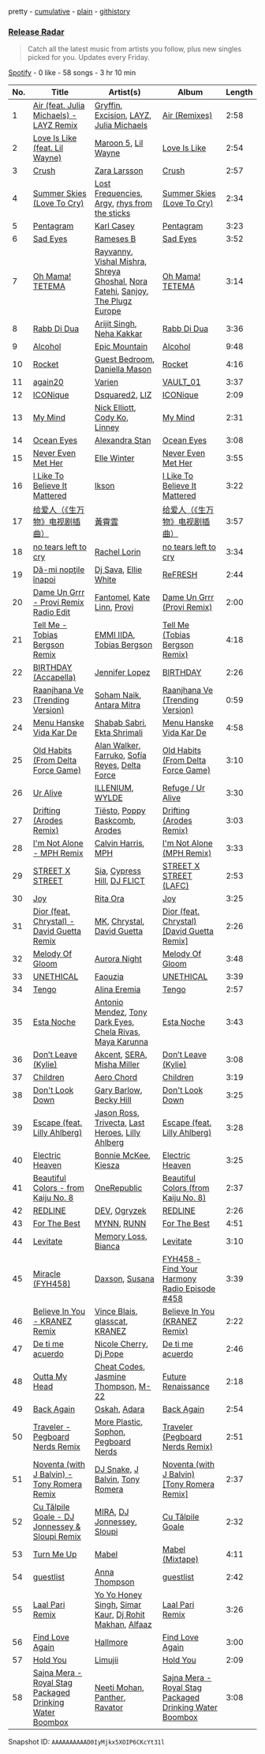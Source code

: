 pretty - [cumulative](/playlists/cumulative/37i9dQZEVXbvJfTkO3GeW5.md) - [plain](/playlists/plain/37i9dQZEVXbvJfTkO3GeW5) - [githistory](https://github.githistory.xyz/mdn522/spotify-playlist-archive/blob/main/playlists/plain/37i9dQZEVXbvJfTkO3GeW5)

### [Release Radar](https://open.spotify.com/playlist/37i9dQZEVXbvJfTkO3GeW5)

> Catch all the latest music from artists you follow, plus new singles picked for you\. Updates every Friday.

[Spotify](https://open.spotify.com/user/spotify) - 0 like - 58 songs - 3 hr 10 min

| No. | Title | Artist(s) | Album | Length |
|---|---|---|---|---|
| 1 | [Air \(feat\. Julia Michaels\) \- LAYZ Remix](https://open.spotify.com/track/2J7Etudo2U6jzOZJTobffh) | [Gryffin](https://open.spotify.com/artist/2ZRQcIgzPCVaT9XKhXZIzh), [Excision](https://open.spotify.com/artist/5FKchcZpQOkqFvXBj1aCvb), [LAYZ](https://open.spotify.com/artist/2ozQcs5XxFaj5fvA02zhwo), [Julia Michaels](https://open.spotify.com/artist/0ZED1XzwlLHW4ZaG4lOT6m) | [Air \(Remixes\)](https://open.spotify.com/album/1zUs78l5kO2iiNQr1qwDSo) | 2:58 |
| 2 | [Love Is Like \(feat\. Lil Wayne\)](https://open.spotify.com/track/46XtsFriNQjGM5enGQViSQ) | [Maroon 5](https://open.spotify.com/artist/04gDigrS5kc9YWfZHwBETP), [Lil Wayne](https://open.spotify.com/artist/55Aa2cqylxrFIXC767Z865) | [Love Is Like](https://open.spotify.com/album/0cMIntDigHjfYqnvgJjd3Q) | 2:54 |
| 3 | [Crush](https://open.spotify.com/track/79bteG47Ms3rUa9TTxhTzF) | [Zara Larsson](https://open.spotify.com/artist/1Xylc3o4UrD53lo9CvFvVg) | [Crush](https://open.spotify.com/album/66uFqZHRtk56y6wyj0EFst) | 2:57 |
| 4 | [Summer Skies \(Love To Cry\)](https://open.spotify.com/track/1z4TAq5AmDi3IkEizIn8Wn) | [Lost Frequencies](https://open.spotify.com/artist/7f5Zgnp2spUuuzKplmRkt7), [Argy](https://open.spotify.com/artist/1NaQOKgddaJipUtmptb7GI), [rhys from the sticks](https://open.spotify.com/artist/4tmqN5uP0Aj50ylHgfwvVa) | [Summer Skies \(Love To Cry\)](https://open.spotify.com/album/48MrowoKpht0sIjkQBeGYo) | 2:34 |
| 5 | [Pentagram](https://open.spotify.com/track/4Z055U4VIbA454JhlXwDwN) | [Karl Casey](https://open.spotify.com/artist/4oGlqi5TaK8r8K50fQhUbe) | [Pentagram](https://open.spotify.com/album/552nIy4egoqTF8ZzMrQSwH) | 3:23 |
| 6 | [Sad Eyes](https://open.spotify.com/track/1xD70CzJMyMD4EAVhbWVtZ) | [Rameses B](https://open.spotify.com/artist/06EfEcjc0vdvI6VNL0soIO) | [Sad Eyes](https://open.spotify.com/album/4r41Zp6OrFLbEKhOxKI3Bd) | 3:52 |
| 7 | [Oh Mama! TETEMA](https://open.spotify.com/track/6LWd4TAkJt6kfHIQatolHP) | [Rayvanny](https://open.spotify.com/artist/7G9dCn1mqomAa0ucJoBm6J), [Vishal Mishra](https://open.spotify.com/artist/5wJ1H6ud777odtZl5gG507), [Shreya Ghoshal](https://open.spotify.com/artist/0oOet2f43PA68X5RxKobEy), [Nora Fatehi](https://open.spotify.com/artist/76jfMJlfNPQsOBblO0ZaEA), [Sanjoy](https://open.spotify.com/artist/6qjhYs5KNSoSU6fNJqDGIo), [The Plugz Europe](https://open.spotify.com/artist/63qgmJRhJ07e8O9ez4IYql) | [Oh Mama! TETEMA](https://open.spotify.com/album/4G9k7MbNWjUNT6Zlr4p6HA) | 3:14 |
| 8 | [Rabb Di Dua](https://open.spotify.com/track/57cx3rQnZ7gvd5Z5YB1XTn) | [Arijit Singh](https://open.spotify.com/artist/4YRxDV8wJFPHPTeXepOstw), [Neha Kakkar](https://open.spotify.com/artist/5f4QpKfy7ptCHwTqspnSJI) | [Rabb Di Dua](https://open.spotify.com/album/11Wh1QW3icDTDutcUUkCnZ) | 3:36 |
| 9 | [Alcohol](https://open.spotify.com/track/1TieJ11xg71Vq2hOudowW9) | [Epic Mountain](https://open.spotify.com/artist/7meq0SFt3BxWzjbt5EVBbT) | [Alcohol](https://open.spotify.com/album/240JGYWKZKduEl1yf10Kt8) | 9:48 |
| 10 | [Rocket](https://open.spotify.com/track/7vZeSI39mhB26zv2SBi9do) | [Guest Bedroom](https://open.spotify.com/artist/0lZMwWZ9Wc2yXIym2wZVd0), [Daniella Mason](https://open.spotify.com/artist/2VJxb44nmZ4ECXBZFV1HBi) | [Rocket](https://open.spotify.com/album/1T5I9jUGRcSfHnM1mWruD7) | 4:16 |
| 11 | [again20](https://open.spotify.com/track/78Qbt4GWAbzsdJn3RGF41T) | [Varien](https://open.spotify.com/artist/2g1JSu9UfRcQQYb3b03Km7) | [VAULT\_01](https://open.spotify.com/album/31zpsPDFk4lcmai9hv8Ix6) | 3:37 |
| 12 | [ICONique](https://open.spotify.com/track/1BUVBh4uhA3WdiqAOmqC2z) | [Dsquared2](https://open.spotify.com/artist/0i7MOFjZKI1kRGzPDS35HY), [LIZ](https://open.spotify.com/artist/6t2Rja6dihuxH6Mrgyynp6) | [ICONique](https://open.spotify.com/album/53pFu1762QDUgGMbrF9ckg) | 2:09 |
| 13 | [My Mind](https://open.spotify.com/track/5PrTRq9cPDVD32XORk8OEg) | [Nick Elliott](https://open.spotify.com/artist/5XDsMWG80WbtIJnFc3rLzL), [Cody Ko](https://open.spotify.com/artist/51etCwhy3kaQLY5Tj06PW5), [Linney](https://open.spotify.com/artist/0vomb9Zaob10lPzxBcIiNb) | [My Mind](https://open.spotify.com/album/5Z99AfzZzQx2z1c0m6NkW8) | 2:31 |
| 14 | [Ocean Eyes](https://open.spotify.com/track/0uVaUs3Wd9Qc824zd9R6Mc) | [Alexandra Stan](https://open.spotify.com/artist/0BmLNz4nSLfoWYW1cYsElL) | [Ocean Eyes](https://open.spotify.com/album/5iHlY0zMP5t8yfUc9erWmw) | 3:08 |
| 15 | [Never Even Met Her](https://open.spotify.com/track/5xuc6xYKNtiWIwGWkCOOeM) | [Elle Winter](https://open.spotify.com/artist/7LkNpfFX2XpGAO0Amhtfhl) | [Never Even Met Her](https://open.spotify.com/album/5el2pylMBouSql5KHUbIvf) | 3:55 |
| 16 | [I Like To Believe It Mattered](https://open.spotify.com/track/5IffKhdBl0FVE2v5mZxlj9) | [Ikson](https://open.spotify.com/artist/0oaw4MsauBh5lIEBWqhi1r) | [I Like To Believe It Mattered](https://open.spotify.com/album/6dcGeYYSqrHcJVU8PqmyqB) | 3:22 |
| 17 | [给爱人（《生万物》电视剧插曲）](https://open.spotify.com/track/0psVsXn82a0z0XsVDwHRIL) | [黃霄雲](https://open.spotify.com/artist/2xwlufPslbQKrv1MXDBpIM) | [给爱人（《生万物》电视剧插曲）](https://open.spotify.com/album/5oeIqRS3obVxmcqk28IyeX) | 3:57 |
| 18 | [no tears left to cry](https://open.spotify.com/track/6oJDeBz9x1gxLmvGOqP9JX) | [Rachel Lorin](https://open.spotify.com/artist/5DfLOANcWMxdeenpJ6Ksd2) | [no tears left to cry](https://open.spotify.com/album/2aejszJVrDZI8s7ox7eujc) | 3:34 |
| 19 | [Dă\-mi nopţile înapoi](https://open.spotify.com/track/5h292NwWxf5eHUOQkO4M27) | [Dj Sava](https://open.spotify.com/artist/0rDSGIC4lIxx1zc0eGJY42), [Ellie White](https://open.spotify.com/artist/16lySlGhucm6kS3sQ0FNFR) | [ReFRESH](https://open.spotify.com/album/32cs1CekZb58TUiUZWuQJU) | 2:44 |
| 20 | [Dame Un Grrr \- Provi Remix Radio Edit](https://open.spotify.com/track/20fzebeACMzZovFyFW3G0L) | [Fantomel](https://open.spotify.com/artist/5KSiZki8gCESiSq0z35Ald), [Kate Linn](https://open.spotify.com/artist/2b01rwtcqW5LyfVBMzIFQ4), [Provi](https://open.spotify.com/artist/09WKhhJl9OZwZEKXRoSnOo) | [Dame Un Grrr \(Provi Remix\)](https://open.spotify.com/album/2GDIY30MqJ2sfnFp7px5Mq) | 2:00 |
| 21 | [Tell Me \- Tobias Bergson Remix](https://open.spotify.com/track/27vKluyiUYJ7NeB5poW8X5) | [EMMI IIDA](https://open.spotify.com/artist/48cuVGUphasvPgtyetiLP5), [Tobias Bergson](https://open.spotify.com/artist/0OaBO8SytZzvzAO3NOWiv3) | [Tell Me \(Tobias Bergson Remix\)](https://open.spotify.com/album/3SZHnNlPwdHLBOpK0iY2wJ) | 4:18 |
| 22 | [BIRTHDAY \(Accapella\)](https://open.spotify.com/track/0XxtkTMuzbN9W4DZ8QmzE0) | [Jennifer Lopez](https://open.spotify.com/artist/2DlGxzQSjYe5N6G9nkYghR) | [BIRTHDAY](https://open.spotify.com/album/36axSWbcvvNb4HwUtgHa6i) | 2:26 |
| 23 | [Raanjhana Ve \(Trending Version\)](https://open.spotify.com/track/7mxVms779JezXoqj5lGZDP) | [Soham Naik](https://open.spotify.com/artist/6EpZnABzSqvQlgHPhT1QDM), [Antara Mitra](https://open.spotify.com/artist/2UwDJeoMqYers5Jmm75zm2) | [Raanjhana Ve \(Trending Version\)](https://open.spotify.com/album/6CXZpetsOfXApAwjQYrSLa) | 0:59 |
| 24 | [Menu Hanske Vida Kar De](https://open.spotify.com/track/18HPsIDNBAmQriGjGjRb4y) | [Shabab Sabri](https://open.spotify.com/artist/6uZv9f2du7TdOlOr5IjLE1), [Ekta Shrimali](https://open.spotify.com/artist/6DiH0fpcPa0SAC6gd42hJn) | [Menu Hanske Vida Kar De](https://open.spotify.com/album/0fxL2ryFeZoXOzBjTv2L12) | 4:58 |
| 25 | [Old Habits \(From Delta Force Game\)](https://open.spotify.com/track/5tKCXGkAsVCQW2Wce51Gs3) | [Alan Walker](https://open.spotify.com/artist/7vk5e3vY1uw9plTHJAMwjN), [Farruko](https://open.spotify.com/artist/329e4yvIujISKGKz1BZZbO), [Sofía Reyes](https://open.spotify.com/artist/0haZhu4fFKt0Ag94kZDiz2), [Delta Force](https://open.spotify.com/artist/7LMRd2GY8us9EXHeY4Mi9G) | [Old Habits \(From Delta Force Game\)](https://open.spotify.com/album/6JC5LFS1ZhuNjN31EMfWWX) | 3:10 |
| 26 | [Ur Alive](https://open.spotify.com/track/0uPeets140UXoDJ7JowkNy) | [ILLENIUM](https://open.spotify.com/artist/45eNHdiiabvmbp4erw26rg), [WYLDE](https://open.spotify.com/artist/4M808tluYcN5j0aV5jp4ep) | [Refuge / Ur Alive](https://open.spotify.com/album/3Hymehl5lIAtEiLctZu9xJ) | 3:30 |
| 27 | [Drifting \(Arodes Remix\)](https://open.spotify.com/track/6Oy2VKOZ2sduYfNu7Eje3f) | [Tiësto](https://open.spotify.com/artist/2o5jDhtHVPhrJdv3cEQ99Z), [Poppy Baskcomb](https://open.spotify.com/artist/4STmXOXUF3UieHU46NWLVt), [Arodes](https://open.spotify.com/artist/4p2f8wUtltMAFuIJB4NR47) | [Drifting \(Arodes Remix\)](https://open.spotify.com/album/5bbRJwFsL9GVfBW4PHFIlt) | 3:03 |
| 28 | [I'm Not Alone \- MPH Remix](https://open.spotify.com/track/1z6pTKnrEpokcfwked9cNx) | [Calvin Harris](https://open.spotify.com/artist/7CajNmpbOovFoOoasH2HaY), [MPH](https://open.spotify.com/artist/62SCu33InHVq97VaWw3eof) | [I'm Not Alone \(MPH Remix\)](https://open.spotify.com/album/17Ig8wh18XZqSjxfzyXCW5) | 3:33 |
| 29 | [STREET X STREET](https://open.spotify.com/track/0TTeiR2MFoLQvcI8kdGx65) | [Sia](https://open.spotify.com/artist/5WUlDfRSoLAfcVSX1WnrxN), [Cypress Hill](https://open.spotify.com/artist/4P0dddbxPil35MNN9G2MEX), [DJ FLICT](https://open.spotify.com/artist/5kGccnf4y59UqCEMOPzAXX) | [STREET X STREET \(LAFC\)](https://open.spotify.com/album/0JRb0dJsfPJtDJ5MIIpGZF) | 2:53 |
| 30 | [Joy](https://open.spotify.com/track/51zebAwN6zTBOw0ue2XLIP) | [Rita Ora](https://open.spotify.com/artist/5CCwRZC6euC8Odo6y9X8jr) | [Joy](https://open.spotify.com/album/5zWuDfviPKmQ8SdoMlgGat) | 3:25 |
| 31 | [Dior \(feat\. Chrystal\) \- David Guetta Remix](https://open.spotify.com/track/5CboUpvvZdZRApvEVJppB3) | [MK](https://open.spotify.com/artist/1yqxFtPHKcGcv6SXZNdyT9), [Chrystal](https://open.spotify.com/artist/5bQ3wFgekuIMIcWJuxkqLK), [David Guetta](https://open.spotify.com/artist/1Cs0zKBU1kc0i8ypK3B9ai) | [Dior \(feat\. Chrystal\) \[David Guetta Remix\]](https://open.spotify.com/album/6UbRsSRjyIaCNvzJGmEQGO) | 2:26 |
| 32 | [Melody Of Gloom](https://open.spotify.com/track/1qm28Tn0cpUVosgTcnwMHp) | [Aurora Night](https://open.spotify.com/artist/58PDMEzS2t3Ud9cI5epA12) | [Melody Of Gloom](https://open.spotify.com/album/4QzivCuvXgzcMIS4dfLBXh) | 3:48 |
| 33 | [UNETHICAL](https://open.spotify.com/track/6QKpHmO41jkd9pTp0FfmHs) | [Faouzia](https://open.spotify.com/artist/5NhgsV7qPWHZqYEMKzbYvo) | [UNETHICAL](https://open.spotify.com/album/7JGdeYz3PWV1n79hAUxhTc) | 3:39 |
| 34 | [Tengo](https://open.spotify.com/track/6vMNao4AT6D51DPE9EDfik) | [Alina Eremia](https://open.spotify.com/artist/6cpj6MeLF0pLx34Un9Bpj3) | [Tengo](https://open.spotify.com/album/2bjNxDZCgkwqteFLhimblV) | 2:57 |
| 35 | [Esta Noche](https://open.spotify.com/track/4CAaMPII1SQ9l1Ey4sBDjR) | [Antonio Mendez](https://open.spotify.com/artist/5EpTUFXQWNDbBsNxsOLnTJ), [Tony Dark Eyes](https://open.spotify.com/artist/3aJBHJUwHkjkGQ4zkG93HP), [Chela Rivas](https://open.spotify.com/artist/1NUXnGPzPYyTiaEegkod3n), [Maya Karunna](https://open.spotify.com/artist/3u6Bb6bZJcbtjB4VzuXj2u) | [Esta Noche](https://open.spotify.com/album/4IyfExlmVh1aAVvbZbPZGM) | 3:43 |
| 36 | [Don’t Leave \(Kylie\)](https://open.spotify.com/track/3rZYXD5bAaKOpJvOyEqSJr) | [Akcent](https://open.spotify.com/artist/57Pw3FSi1qi2fOY4wKOKjK), [SERA](https://open.spotify.com/artist/3Anj5rCWtYTgRvV7pdq6GE), [Misha Miller](https://open.spotify.com/artist/3RyCLaPoUBr14rFufZ7Gnp) | [Don’t Leave \(Kylie\)](https://open.spotify.com/album/5pDOrPKuOlkwVwiYWaENFy) | 3:08 |
| 37 | [Children](https://open.spotify.com/track/510tX0me6H3b4cY6kAJqKR) | [Aero Chord](https://open.spotify.com/artist/6lO3fSdhsdpeOcrbqAJsRU) | [Children](https://open.spotify.com/album/4rN8NvGWrP7soRAoYjz2e4) | 3:19 |
| 38 | [Don't Look Down](https://open.spotify.com/track/060VALM3GBwYuLva2Kg4r9) | [Gary Barlow](https://open.spotify.com/artist/3ZcbVcd3fsf9qKK02UVzGB), [Becky Hill](https://open.spotify.com/artist/4EPJlUEBy49EX1wuFOvtjK) | [Don't Look Down](https://open.spotify.com/album/09vETzLYeQ2RxuOOWYpkeY) | 3:25 |
| 39 | [Escape \(feat\. Lilly Ahlberg\)](https://open.spotify.com/track/1oDlQ0JGgXfXTWWrtmdOku) | [Jason Ross](https://open.spotify.com/artist/6CCTvLyIHqUhY6VQizt150), [Trivecta](https://open.spotify.com/artist/4AT7XlLBevgZIiKvZQ83ye), [Last Heroes](https://open.spotify.com/artist/3HHfEn7yPOy3IiHS6CHG97), [Lilly Ahlberg](https://open.spotify.com/artist/2s8bgT1CE6KOA0a2omeCDk) | [Escape \(feat\. Lilly Ahlberg\)](https://open.spotify.com/album/7v7d7AEWvKt5RMXg94MknR) | 3:28 |
| 40 | [Electric Heaven](https://open.spotify.com/track/2QGtkSwhGoBVZ7Gu9kCoXD) | [Bonnie McKee](https://open.spotify.com/artist/7dtJROxWQe3fxxF5t7o67N), [Kiesza](https://open.spotify.com/artist/4zxvC7CRGvggq9EWXOpwAo) | [Electric Heaven](https://open.spotify.com/album/7kj0ogoANmNMHRUqhDzw2v) | 3:25 |
| 41 | [Beautiful Colors \- from Kaiju No\. 8](https://open.spotify.com/track/0baR1QmlC8CruupaxA1IYA) | [OneRepublic](https://open.spotify.com/artist/5Pwc4xIPtQLFEnJriah9YJ) | [Beautiful Colors \(from Kaiju No\. 8\)](https://open.spotify.com/album/2jljUUaSxmuX3aoDQNak4e) | 2:37 |
| 42 | [REDLINE](https://open.spotify.com/track/52IXXtvRbbRGL8NrP9xF3V) | [DEV](https://open.spotify.com/artist/7Ip2u3e5Nv6fFb5xyIHxEE), [Ogryzek](https://open.spotify.com/artist/1Sdc6ySbIvzO0X9vbyHzWm) | [REDLINE](https://open.spotify.com/album/0LvlcLYim5jjXWQW6pSU0k) | 2:26 |
| 43 | [For The Best](https://open.spotify.com/track/2htlkJfp9X1yOtCAKOzACP) | [MYNN](https://open.spotify.com/artist/0yGZ8bfrQm12GUedvtbftI), [RUNN](https://open.spotify.com/artist/3l0H4QNiYYNdIsnZ4JgJAg) | [For The Best](https://open.spotify.com/album/1EhLnn2PVcYJ4KQmE4qaLN) | 4:51 |
| 44 | [Levitate](https://open.spotify.com/track/1gXsuEndqOqApPGOqXCTOV) | [Memory Loss](https://open.spotify.com/artist/7vtgsxOrAmBF7y1JxyKUm3), [Bianca](https://open.spotify.com/artist/43BmOTbp0fKzSvC4YxykMl) | [Levitate](https://open.spotify.com/album/5Gsiiv23FbgcMMqJNiDrPS) | 3:10 |
| 45 | [Miracle \(FYH458\)](https://open.spotify.com/track/2GepsjPwpMuR9FmxJYjhH8) | [Daxson](https://open.spotify.com/artist/4WwMR8h0vztJLNgiL5ZFqW), [Susana](https://open.spotify.com/artist/5T8x61HRsjZo0CwH1rs6Kf) | [FYH458 \- Find Your Harmony Radio Episode \#458](https://open.spotify.com/album/6VOC4shQirFDg9FT3WZZUm) | 3:39 |
| 46 | [Believe In You \- KRANEZ Remix](https://open.spotify.com/track/5ny2OwmvbcFRk9uz5hFYfR) | [Vince Blais](https://open.spotify.com/artist/10gKXDvHvRN9O9VjYbR1zu), [glasscat](https://open.spotify.com/artist/1iZIgKdk4aQdTSupTIcRSQ), [KRANEZ](https://open.spotify.com/artist/66VfE1tRObLweW0u0vDMJo) | [Believe In You \(KRANEZ Remix\)](https://open.spotify.com/album/6Ht0bTkFjimf3IRHnFmY3x) | 2:22 |
| 47 | [De ti me acuerdo](https://open.spotify.com/track/1oiIkU5RqEP44HcsYEp6nw) | [Nicole Cherry](https://open.spotify.com/artist/6rgOaYJps51uMmUyzm5fi7), [Dj Pope](https://open.spotify.com/artist/6v6C3dH5H2SYdvFyhxYLwp) | [De ti me acuerdo](https://open.spotify.com/album/0iP1S2FeHcX9Gqt7umCH6n) | 2:46 |
| 48 | [Outta My Head](https://open.spotify.com/track/2iZwXPhlmYewx8zeCcJPvW) | [Cheat Codes](https://open.spotify.com/artist/7DMveApC7UnC2NPfPvlHSU), [Jasmine Thompson](https://open.spotify.com/artist/2TL8gYTNgD6nXkyuUdDrMg), [M\-22](https://open.spotify.com/artist/4WFtYn5RyU8VGPpPyW9Pxw) | [Future Renaissance](https://open.spotify.com/album/14WJvgC04sHE4m7HIXZ8Ri) | 2:18 |
| 49 | [Back Again](https://open.spotify.com/track/2wyrtPrEXPDQ32JM8KTHug) | [Oskah](https://open.spotify.com/artist/5z6X6OuE2HnFQY18w3ephk), [Adara](https://open.spotify.com/artist/3ZejoaXlP3oqmmTseylLDY) | [Back Again](https://open.spotify.com/album/3Xz03eyonOC13nqna9cXiL) | 2:54 |
| 50 | [Traveler \- Pegboard Nerds Remix](https://open.spotify.com/track/5pCCHVQzOKxn10NLzqCqZ6) | [More Plastic](https://open.spotify.com/artist/2pTv3pLM9Cw3tblbBHOAzN), [Sophon](https://open.spotify.com/artist/7AmI3Zl33iDdhRMvq0MiAV), [Pegboard Nerds](https://open.spotify.com/artist/0lLY20XpZ9yDobkbHI7u1y) | [Traveler \(Pegboard Nerds Remix\)](https://open.spotify.com/album/6xaWcDTQrvNITR8ZP6GBVa) | 2:51 |
| 51 | [Noventa \(with J Balvin\) \- Tony Romera Remix](https://open.spotify.com/track/3RLVNDwFp3dVcdMnmhM8Kh) | [DJ Snake](https://open.spotify.com/artist/540vIaP2JwjQb9dm3aArA4), [J Balvin](https://open.spotify.com/artist/1vyhD5VmyZ7KMfW5gqLgo5), [Tony Romera](https://open.spotify.com/artist/7GQsOji7pfixzkLt63awo5) | [Noventa \(with J Balvin\) \[Tony Romera Remix\]](https://open.spotify.com/album/47H6oGgrbPUsUviwtTYeo5) | 2:37 |
| 52 | [Cu Tălpile Goale \- DJ Jonnessey & Sloupi Remix](https://open.spotify.com/track/1jZi1agCrsDtiBhkC3eJFr) | [MIRA](https://open.spotify.com/artist/2nMFC7hWK0haX8ilvRpb59), [DJ Jonnessey](https://open.spotify.com/artist/1FFnh89ojKlsOfPnVZNtaF), [Sloupi](https://open.spotify.com/artist/0b9GbIoqaHNXwDtUtOFSjI) | [Cu Tălpile Goale](https://open.spotify.com/album/2Qcos2tXYYKx1rbprJ15hf) | 2:32 |
| 53 | [Turn Me Up](https://open.spotify.com/track/22oEHkwJNQoiL1sd4aPDFH) | [Mabel](https://open.spotify.com/artist/1MIVXf74SZHmTIp4V4paH4) | [Mabel \(Mixtape\)](https://open.spotify.com/album/6OS0U3aDbC1pbbfPhrtZsc) | 4:11 |
| 54 | [guestlist](https://open.spotify.com/track/3gKE21A9J7dwQBjC5VVLhR) | [Anna Thompson](https://open.spotify.com/artist/27CLGjeqClcaoBcr46Y0XC) | [guestlist](https://open.spotify.com/album/2JzYqQElPlUM1Ra4cSOqb9) | 2:42 |
| 55 | [Laal Pari Remix](https://open.spotify.com/track/6SFbm5N6yUPlJRaTp2Q5Q9) | [Yo Yo Honey Singh](https://open.spotify.com/artist/7uIbLdzzSEqnX0Pkrb56cR), [Simar Kaur](https://open.spotify.com/artist/5yI5MjFLwQwfP24OxchqN1), [Dj Rohit Makhan](https://open.spotify.com/artist/64iJ5lMqvZPyjI1YSvHtGj), [Alfaaz](https://open.spotify.com/artist/1xHIVVHhwnuYe0uCAip33C) | [Laal Pari Remix](https://open.spotify.com/album/3gGEbDpVBzNSDhJIajGwia) | 3:26 |
| 56 | [Find Love Again](https://open.spotify.com/track/5q8oD3JonSIOSAVWKtkBfP) | [Hallmore](https://open.spotify.com/artist/5xNJEEXcQg0ohvWvnyYZXf) | [Find Love Again](https://open.spotify.com/album/3pqhhPYcGU4FpWJ2Dl1D05) | 3:00 |
| 57 | [Hold You](https://open.spotify.com/track/1g26xw8pUNAI02k5n1Yrfl) | [Limujii](https://open.spotify.com/artist/5wwtmRZaH7K74BXtobQ7tq) | [Hold You](https://open.spotify.com/album/4uih6Y53MEm81HViXrpInA) | 2:09 |
| 58 | [Sajna Mera \- Royal Stag Packaged Drinking Water Boombox](https://open.spotify.com/track/4ukjoPUoqNf0HLdHpIEIks) | [Neeti Mohan](https://open.spotify.com/artist/3ZxZ03fj3tXBZHZWzvaLSM), [Panther](https://open.spotify.com/artist/1HnV8VaGdip3y1SpJPgft0), [Ravator](https://open.spotify.com/artist/1cZXy31snJUWXKwhWRyDgs) | [Sajna Mera \- Royal Stag Packaged Drinking Water Boombox](https://open.spotify.com/album/0fiBKAcxtBUPTjz8yOGQue) | 3:08 |

Snapshot ID: `AAAAAAAAAAD0IyMjkx5XOIP6CKcYt31l`
